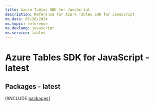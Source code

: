 ```yaml
---
title: Azure Tables SDK for JavaScript
description: Reference for Azure Tables SDK for JavaScript
ms.date: 07/26/2024
ms.topic: reference
ms.devlang: javascript
ms.service: tables
---
```

# Azure Tables SDK for JavaScript - latest
## Packages - latest
[!INCLUDE [packages](tables-index.md)]